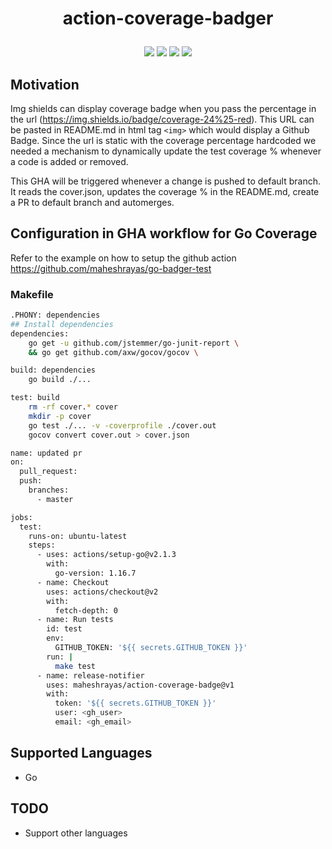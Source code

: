 
<h1 align="center">
  <p align="center">action-coverage-badger</p>
</h1>

<div align="center">
  <a href="https://github.com/maheshrayas/action-coverage-badge/actions" alt="Build"><img src="https://github.com/maheshrayas/action-coverage-badge/workflows/build/badge.svg" /></a>
  <a href="https://github.com/maheshrayas/action-coverage-badge/actions/workflows/lint.yaml" alt="Lint"><img src="https://github.com/maheshrayas/action-coverage-badge/actions/workflows/lint.yaml/badge.svg" /></a>
  <a href="https://github.com/maheshrayas/action-coverage-badge/commits/main" alt="last commit"><img src="https://img.shields.io/github/last-commit/maheshrayas/action-coverage-badge?color=purple" /></a>
  <a alt="Action pulled"><img src="https://img.shields.io/docker/pulls/maheshrayas/coverage-badger.svg" /></a>
</div>

## Motivation

Img shields can display coverage badge when you pass the percentage in the url (https://img.shields.io/badge/coverage-24%25-red). This URL can be pasted in README.md in html tag `<img>` which would display a Github Badge. Since the url is static with the coverage percentage hardcoded we needed a mechanism to dynamically update the test coverage % whenever a code is added or removed.

This GHA will be triggered whenever a change is pushed to default branch. It reads the cover.json, updates the coverage % in the README.md, create a PR to default branch and automerges.


## Configuration in GHA workflow for Go Coverage

Refer to the example on how to setup the github action
https://github.com/maheshrayas/go-badger-test

### Makefile

```bash
.PHONY: dependencies
## Install dependencies
dependencies:
	go get -u github.com/jstemmer/go-junit-report \
	&& go get github.com/axw/gocov/gocov \

build: dependencies
	go build ./...

test: build
	rm -rf cover.* cover
	mkdir -p cover
	go test ./... -v -coverprofile ./cover.out
	gocov convert cover.out > cover.json
```



```bash
name: updated pr
on:
  pull_request:
  push:
    branches:
      - master

jobs:
  test:
    runs-on: ubuntu-latest
    steps:
      - uses: actions/setup-go@v2.1.3
        with:
          go-version: 1.16.7
      - name: Checkout
        uses: actions/checkout@v2
        with:
          fetch-depth: 0
      - name: Run tests
        id: test
        env:
          GITHUB_TOKEN: '${{ secrets.GITHUB_TOKEN }}'
        run: |
          make test
      - name: release-notifier
        uses: maheshrayas/action-coverage-badge@v1
        with:
          token: '${{ secrets.GITHUB_TOKEN }}'
          user: <gh_user>
          email: <gh_email>
```

## Supported Languages

* Go

## TODO

* Support other languages
